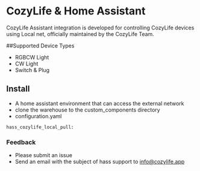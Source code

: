 # CozyLife & Home Assistant 

CozyLife Assistant integration is developed for controlling CozyLife devices using Local net, officially 
maintained by the CozyLife Team.


##Supported Device Types

- RGBCW Light
- CW Light
- Switch & Plug


## Install

* A home assistant environment that can access the external network
* clone the warehouse to the custom_components directory
* configuration.yaml
```
hass_cozylife_local_pull:
```


### Feedback
* Please submit an issue
* Send an email with the subject of hass support to info@cozylife.app